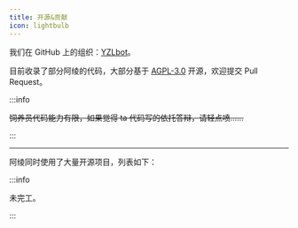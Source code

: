 ```yaml
---
title: 开源&贡献
icon: lightbulb
---
```


我们在 GitHub 上的组织：[YZLbot](https://github.com/YZLbot/)。

目前收录了部分阿绫的代码，大部分基于 [AGPL-3.0](./LICENSE.md) 开源，欢迎提交 Pull Request。

:::info

~~饲养员代码能力有限，如果觉得 ta 代码写的依托答辩，请轻点喷……~~

:::

---

阿绫同时使用了大量开源项目，列表如下：

:::info

未完工。

:::